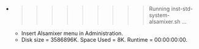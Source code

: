 * >>>>>>>>> Running inst-std-system-alsamixer.sh ...
  * Insert Alsamixer menu in Administration.
  * Disk size = 3586896K. Space Used = 8K. Runtime = 00:00:00:00.
